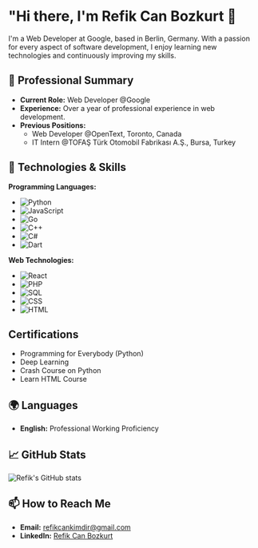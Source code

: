 # "Hi there, I'm Refik Can Bozkurt 👋

I'm a Web Developer at Google, based in Berlin, Germany. With a passion for every aspect of software development, I enjoy learning new technologies and continuously improving my skills.

## 🚀 Professional Summary
- **Current Role:** Web Developer @Google
- **Experience:** Over a year of professional experience in web development.
- **Previous Positions:** 
  - Web Developer @OpenText, Toronto, Canada
  - IT Intern @TOFAŞ Türk Otomobil Fabrikası A.Ş., Bursa, Turkey

## 🔧 Technologies & Skills

**Programming Languages:**
- ![Python](https://img.shields.io/badge/-Python-3776AB?style=flat&logo=python&logoColor=white)
- ![JavaScript](https://img.shields.io/badge/-JavaScript-F7DF1E?style=flat&logo=javascript&logoColor=black)
- ![Go](https://img.shields.io/badge/-Go-00ADD8?style=flat&logo=go&logoColor=white)
- ![C++](https://img.shields.io/badge/-C++-00599C?style=flat&logo=c%2B%2B&logoColor=white)
- ![C#](https://img.shields.io/badge/-C%23-239120?style=flat&logo=c-sharp&logoColor=white)
- ![Dart](https://img.shields.io/badge/-Dart-0175C2?style=flat&logo=dart&logoColor=white)

**Web Technologies:**
- ![React](https://img.shields.io/badge/-React-61DAFB?style=flat&logo=react&logoColor=black)
- ![PHP](https://img.shields.io/badge/-PHP-777BB4?style=flat&logo=php&logoColor=white)
- ![SQL](https://img.shields.io/badge/-SQL-4479A1?style=flat&logo=mysql&logoColor=white)
- ![CSS](https://img.shields.io/badge/-CSS-1572B6?style=flat&logo=css3&logoColor=white)
- ![HTML](https://img.shields.io/badge/-HTML-E34F26?style=flat&logo=html5&logoColor=white)

## Certifications
- Programming for Everybody (Python)
- Deep Learning
- Crash Course on Python
- Learn HTML Course

## 🌍 Languages
- **English:** Professional Working Proficiency

## 📈 GitHub Stats
![Refik's GitHub stats](https://github-readme-stats.vercel.app/api?username=yourusername&show_icons=true&theme=radical)

## 📫 How to Reach Me
- **Email:** [refikcankimdir@gmail.com](mailto:refikcankimdir@gmail.com)
- **LinkedIn:** [Refik Can Bozkurt](https://www.linkedin.com/in/refikcanbozkurt/)
